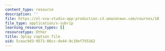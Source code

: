 ```yaml
---
content_type: resource
description: ''
file: https://ol-ocw-studio-app-production.s3.amazonaws.com/courses/18-06sc-linear-algebra-fall-2011/5ceac9d3957106ccde449c10ef755162_mVeuZzJdd1w.srt
file_type: application/x-subrip
learning_resource_types: []
resourcetype: Other
title: 3play caption file
uid: 5ceac9d3-9571-06cc-de44-9c10ef755162
---
```

